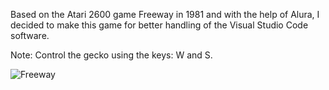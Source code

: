 Based on the Atari 2600 game Freeway in 1981 and with the help of Alura, I decided to make this game for better handling of the Visual Studio Code software.

Note: Control the gecko using the keys: W and S.

![Freeway](https://user-images.githubusercontent.com/124014660/218620443-16d613fd-fdc3-4a7c-b662-fb31327c684a.gif)

